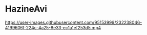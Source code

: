 # HazineAvi


https://user-images.githubusercontent.com/95153999/232238046-4199606f-224c-4a25-8e33-ec1a1ef253d5.mp4

